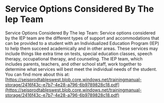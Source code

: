 # Service Options Considered By The Iep Team
Service Options Considered By The Iep Team: Service options considered by the IEP team are the different types of support and accommodations that can be provided to a student with an Individualized Education Program (IEP) to help them succeed academically and in other areas. These services may include things like extra time on tests, special education classes, speech therapy, occupational therapy, and counseling. The IEP team, which includes parents, teachers, and other school staff, work together to determine what services will best meet the individual needs of the student.
You can find more about this at: [https://seisprodtableswest.blob.core.windows.net/trainingmanual-storage/2416f43c-e7b7-4e28-a796-6b9789828c18.pdf](https://seisprodtableswest.blob.core.windows.net/trainingmanual-storage/2416f43c-e7b7-4e28-a796-6b9789828c18.pdf)